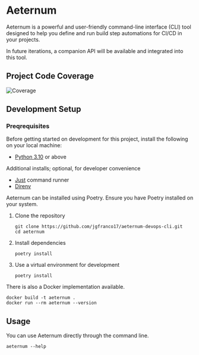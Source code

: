 # Aeternum

Aeternum is a powerful and user-friendly command-line interface (CLI) tool designed to help you
define and run build step automations for CI/CD in your projects.

In future iterations, a companion API will be available and integrated into this tool.

## Project Code Coverage

![Coverage](https://img.shields.io/badge/coverage-100.00-green?style=for-the-badge)

## Development Setup

### Preqrequisites

Before getting started on development for this project, install the following on your local machine:

- [Python 3.10](https://www.python.org/downloads/) or above

Additional installs; optional, for developer convenience

- [Just](https://github.com/casey/just) command runner
- [Direnv](https://direnv.net/docs/installation.html)

Aeternum can be installed using Poetry. Ensure you have Poetry installed on your system.

1. Clone the repository

   ```shell
   git clone https://github.com/jgfranco17/aeternum-devops-cli.git
   cd aeternum
   ```

2. Install dependencies

   ```shell
   poetry install
   ```

3. Use a virtual environment for development

   ```shell
   poetry install
   ```

There is also a Docker implementation available.

```shell
docker build -t aeternum .
docker run --rm aeternum --version
```

## Usage

You can use Aeternum directly through the command line.

```shell
aeternum --help
```
